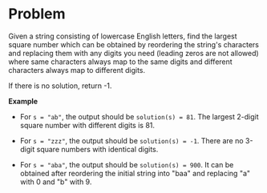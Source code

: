 # Problem

Given a string consisting of lowercase English letters, find the largest square number which can be obtained by reordering the string's characters and replacing them with any digits you need (leading zeros are not allowed) where same characters always map to the same digits and different characters always map to different digits.

If there is no solution, return -1.

__Example__

- For `s = "ab"`, the output should be `solution(s) = 81`.
   The largest 2-digit square number with different digits is 81.

- For `s = "zzz"`, the output should be `solution(s) = -1`.
   There are no 3-digit square numbers with identical digits.

- For `s = "aba"`, the output should be `solution(s) = 900`.
   It can be obtained after reordering the initial string into "baa" and replacing "a" with 0 and "b" with 9.